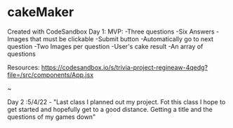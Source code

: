 # cakeMaker

Created with CodeSandbox
Day 1:
MVP:
-Three questions
-Six Answers
-Images that must be clickable
-Submit button
-Automatically go to next question
-Two Images per question
-User's cake result
-An array of questions

Resources: https://codesandbox.io/s/trivia-project-regineaw-4qedg?file=/src/components/App.jsx

~

Day 2 :5/4/22 - "Last class I planned out my project. Fot this class I hope to get started and hopefully get to a good distance. Getting a title and the questions of my games down"
